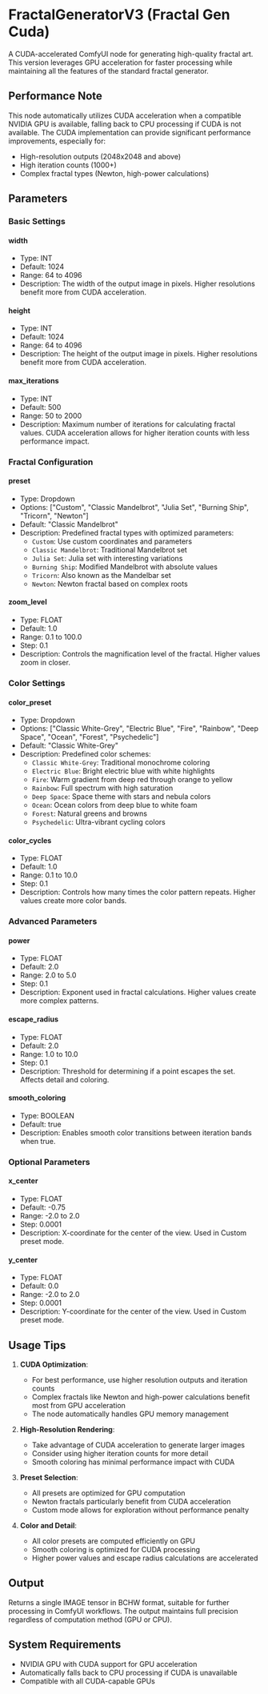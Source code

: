 # FractalGeneratorV3 (Fractal Gen Cuda)

A CUDA-accelerated ComfyUI node for generating high-quality fractal art. This version leverages GPU acceleration for faster processing while maintaining all the features of the standard fractal generator.

## Performance Note

This node automatically utilizes CUDA acceleration when a compatible NVIDIA GPU is available, falling back to CPU processing if CUDA is not available. The CUDA implementation can provide significant performance improvements, especially for:
- High-resolution outputs (2048x2048 and above)
- High iteration counts (1000+)
- Complex fractal types (Newton, high-power calculations)

## Parameters

### Basic Settings

#### width
- Type: INT
- Default: 1024
- Range: 64 to 4096
- Description: The width of the output image in pixels. Higher resolutions benefit more from CUDA acceleration.

#### height
- Type: INT
- Default: 1024
- Range: 64 to 4096
- Description: The height of the output image in pixels. Higher resolutions benefit more from CUDA acceleration.

#### max_iterations
- Type: INT
- Default: 500
- Range: 50 to 2000
- Description: Maximum number of iterations for calculating fractal values. CUDA acceleration allows for higher iteration counts with less performance impact.

### Fractal Configuration

#### preset
- Type: Dropdown
- Options: ["Custom", "Classic Mandelbrot", "Julia Set", "Burning Ship", "Tricorn", "Newton"]
- Default: "Classic Mandelbrot"
- Description: Predefined fractal types with optimized parameters:
  - `Custom`: Use custom coordinates and parameters
  - `Classic Mandelbrot`: Traditional Mandelbrot set
  - `Julia Set`: Julia set with interesting variations
  - `Burning Ship`: Modified Mandelbrot with absolute values
  - `Tricorn`: Also known as the Mandelbar set
  - `Newton`: Newton fractal based on complex roots

#### zoom_level
- Type: FLOAT
- Default: 1.0
- Range: 0.1 to 100.0
- Step: 0.1
- Description: Controls the magnification level of the fractal. Higher values zoom in closer.

### Color Settings

#### color_preset
- Type: Dropdown
- Options: ["Classic White-Grey", "Electric Blue", "Fire", "Rainbow", "Deep Space", "Ocean", "Forest", "Psychedelic"]
- Default: "Classic White-Grey"
- Description: Predefined color schemes:
  - `Classic White-Grey`: Traditional monochrome coloring
  - `Electric Blue`: Bright electric blue with white highlights
  - `Fire`: Warm gradient from deep red through orange to yellow
  - `Rainbow`: Full spectrum with high saturation
  - `Deep Space`: Space theme with stars and nebula colors
  - `Ocean`: Ocean colors from deep blue to white foam
  - `Forest`: Natural greens and browns
  - `Psychedelic`: Ultra-vibrant cycling colors

#### color_cycles
- Type: FLOAT
- Default: 1.0
- Range: 0.1 to 10.0
- Step: 0.1
- Description: Controls how many times the color pattern repeats. Higher values create more color bands.

### Advanced Parameters

#### power
- Type: FLOAT
- Default: 2.0
- Range: 2.0 to 5.0
- Step: 0.1
- Description: Exponent used in fractal calculations. Higher values create more complex patterns.

#### escape_radius
- Type: FLOAT
- Default: 2.0
- Range: 1.0 to 10.0
- Step: 0.1
- Description: Threshold for determining if a point escapes the set. Affects detail and coloring.

#### smooth_coloring
- Type: BOOLEAN
- Default: true
- Description: Enables smooth color transitions between iteration bands when true.

### Optional Parameters

#### x_center
- Type: FLOAT
- Default: -0.75
- Range: -2.0 to 2.0
- Step: 0.0001
- Description: X-coordinate for the center of the view. Used in Custom preset mode.

#### y_center
- Type: FLOAT
- Default: 0.0
- Range: -2.0 to 2.0
- Step: 0.0001
- Description: Y-coordinate for the center of the view. Used in Custom preset mode.

## Usage Tips

1. **CUDA Optimization**:
   - For best performance, use higher resolution outputs and iteration counts
   - Complex fractals like Newton and high-power calculations benefit most from GPU acceleration
   - The node automatically handles GPU memory management

2. **High-Resolution Rendering**:
   - Take advantage of CUDA acceleration to generate larger images
   - Consider using higher iteration counts for more detail
   - Smooth coloring has minimal performance impact with CUDA

3. **Preset Selection**:
   - All presets are optimized for GPU computation
   - Newton fractals particularly benefit from CUDA acceleration
   - Custom mode allows for exploration without performance penalty

4. **Color and Detail**:
   - All color presets are computed efficiently on GPU
   - Smooth coloring is optimized for CUDA processing
   - Higher power values and escape radius calculations are accelerated

## Output

Returns a single IMAGE tensor in BCHW format, suitable for further processing in ComfyUI workflows. The output maintains full precision regardless of computation method (GPU or CPU).

## System Requirements

- NVIDIA GPU with CUDA support for GPU acceleration
- Automatically falls back to CPU processing if CUDA is unavailable
- Compatible with all CUDA-capable GPUs
